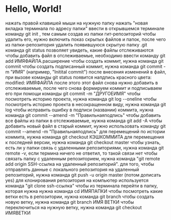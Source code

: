 # Hello, World!

нажать правой клавишей мыши на нужную папку
нажать "новая вкладка терминала по адресу папки"
ввести в открывшемся терминале команду git init , тем самым создав из папки гит-репозиторий
чтобы удалить его, нужно включить показ скрытых файлов и папок, после чего из папки-репозитория удалить появившуюся скрытую папку .git
команда git status позволяет увидеть, какие файлы отслеживаются
чтобы добавить файл в отслеживаемые, необходимо ввести команду git add ИМЯФАЙЛА.расширение
чтобы создать коммит, нужна команда git commit
чтобы создать подписанный коммит, нужна команда git commit -m "ИМЯ" (например, "Initital commit")
после внесения изменений в файл, при вызове команды git status появится напдпись красного цвета: modified: ИМЯФАЙЛА
после этого этот файл снова нужно добавить в отслеживаемые, после чего снова формируем коммит и подписываем его при помощи команды git commit -m "ДРУГОЕИМЯ"
чтобы посмотреть историю проекта, нужна команда git log --oneline
чтобы посмотреть историю проекта в несокращенном виду, нужна команда git log
чтобы исправить ошибку в подписи (названии) коммита, нужна команда git commit --amend -m "Правильнаяподпись"
чтобы добавить все файлы из папки в отслеживаемые, нужна команда git add -A
чтобы добавить новый файл в старый коммит, нужно использовать команду git commit --amend -m "Правильнаяподпись"
для перемещений по истории коммита, нужна команда git checkout КЭШКОММИТА
для перемещения к последней версии, нужна команда git checkout master
чтобы узнать, есть ли у папки связь с удаленными репозиториями, нужна команда git remote -v, если термина ничего не ответил, то такой связи нет
чтобы связать папку с удаленным репозиторием, нужна команда "git remote add origin SSH-ссылка на удаленный репозиторий".
для того, чтобы отправлять данные с локального репозитория на удаленный репозиторий, нужна команда git push -u origin master (потом дописать yes)
для клонирования репозитория на компьютер используется команда "git clone ssh-ссылка"
чтобы из терминала перейти в папку, которая нужна нужна команда cd ИМЯПАПКИ
чтобы посмотреть какие ветки есть в репозитории, нужна команда git branch
чтобы создать новую ветку, нужна команда git branch ИМЯ ВЕТКИ
чтобы переключиться на нужную ветку, нужна команда git checkout ИМЯВЕТКИ